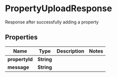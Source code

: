 

# PropertyUploadResponse

Response after successfully adding a property

## Properties

| Name | Type | Description | Notes |
|------------ | ------------- | ------------- | -------------|
|**propertyId** | **String** |  |  |
|**message** | **String** |  |  |



